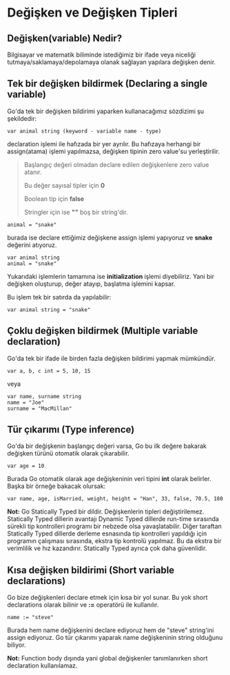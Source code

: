 # Değişken ve Değişken Tipleri
## Değişken(variable) Nedir?
Bilgisayar ve matematik biliminde istediğimiz bir ifade veya niceliği tutmaya/saklamaya/depolamaya olanak sağlayan yapılara değişken denir.

## Tek bir değişken bildirmek (Declaring a single variable)

Go'da tek bir değişken bildirimi yaparken kullanacağımız sözdizimi şu şekildedir:

`var animal string (keyword - variable name - type)`

declaration işlemi ile hafızada bir yer ayrılır. Bu hafızaya herhangi bir assign(atama) işlemi yapılmazsa, değişken tipinin zero value'su yerleştirilir.

> Başlangıç değeri olmadan declare edilen değişkenlere zero value atanır. 
>
> Bu değer sayısal tipler için **0**
>
> Boolean tip için **false**
>
> Stringler için ise **""** boş bir string'dir.

`animal = "snake"`

burada ise declare ettiğimiz değişkene assign işlemi yapıyoruz ve **snake** değerini atıyoruz. 

```
var animal string
animal = "snake"
```

Yukarıdaki işlemlerin tamamına ise **initialization** işlemi diyebiliriz. Yani bir değişken oluşturup, değer atayıp, başlatma işlemini kapsar.

Bu işlem tek bir satırda da yapılabilir:

`var animal string = "snake"`

## Çoklu değişken bildirmek (Multiple variable declaration)

Go'da tek bir ifade ile birden fazla değişken bildirimi yapmak mümkündür.

`var a, b, c int = 5, 10, 15`

veya 

```
var name, surname string 
name = "Joe"
surname = "MacMillan"
```

## Tür çıkarımı (Type inference)

Go'da bir değişkenin başlangıç değeri varsa, Go bu ilk değere bakarak değişken türünü otomatik olarak çıkarabilir.

`var age = 10`

Burada Go otomatik olarak age değişkeninin veri tipini **int** olarak belirler. Başka bir örneğe bakacak olursak:

`var name, age, isMarried, weight, height = "Han", 33, false, 70.5, 180`

**Not:** Go Statically Typed bir dildir. Değişkenlerin tipleri değiştirilemez. Statically Typed dillerin avantajı Dynamic Typed dillerde run-time sırasında sürekli tip kontrolleri programı bir nebzede olsa yavaşlatabilir. Diğer taraftan Statically Typed dillerde derleme esnasında tip kontrolleri yapıldığı için programın çalışması sırasında, ekstra tip kontrolü yapılmaz. Bu da ekstra bir verimlilik ve hız kazandırır. Statically Typed ayrıca çok daha güvenlidir.

## Kısa değişken bildirimi (Short variable declarations)

Go bize değişkenleri declare etmek için kısa bir yol sunar. Bu yok short declarations olarak bilinir ve **:=** operatörü ile kullanılır.

`name := "steve"`

Burada hem name değişkenini declare ediyoruz hem de "steve" string'ini assign ediyoruz. Go tür çıkarımı yaparak name değişkeninin string olduğunu biliyor.

**Not:** Function body dışında yani global değişkenler tanımlanırken short declaration kullanılamaz.



